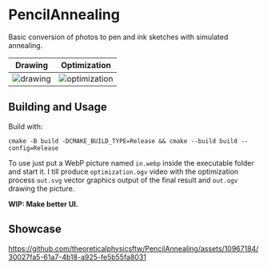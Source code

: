 # PencilAnnealing
Basic conversion of photos to pen and ink sketches with simulated annealing.

Drawing|Optimization
--|--
![drawing](https://github.com/theoreticalphysicsftw/PencilAnnealing/assets/10967184/08a17c0c-fc4c-4186-a160-b2a373edfbaa) | ![optimization](https://github.com/theoreticalphysicsftw/PencilAnnealing/assets/10967184/ce8a649b-73ad-4454-865f-d17acd492e46)

## Building and Usage

Build with:

```
cmake -B build -DCMAKE_BUILD_TYPE=Release && cmake --build build --config=Release
```

To use just put a WebP picture named `in.webp` inside the executable folder and start it. I till produce `optimization.ogv` video with the optimization process `out.svg` vector graphics output of the final result and `out.ogv` drawing the picture.

**WIP: Make better UI.**

## Showcase

https://github.com/theoreticalphysicsftw/PencilAnnealing/assets/10967184/30027fa5-61a7-4b18-a925-fe5b55fa8031


